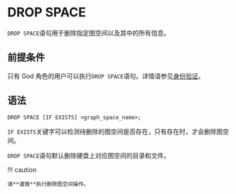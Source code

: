 # DROP SPACE

`DROP SPACE`语句用于删除指定图空间以及其中的所有信息。

## 前提条件

只有 God 角色的用户可以执行`DROP SPACE`语句。详情请参见[身份验证](../../7.data-security/1.authentication/1.authentication.md)。

## 语法

```ngql
DROP SPACE [IF EXISTS] <graph_space_name>;
```

`IF EXISTS`关键字可以检测待删除的图空间是否存在，只有存在时，才会删除图空间。

`DROP SPACE`语句默认删除硬盘上对应图空间的目录和文件。

!!! caution

    请**谨慎**执行删除图空间操作。